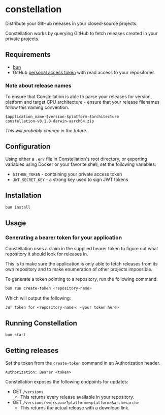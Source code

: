 # constellation

Distribute your GitHub releases in your closed-source projects.

Constellation works by querying GitHub to fetch releases created in your private projects.

## Requirements

- [bun](https://bun.sh)
- GitHub [personal access token](https://docs.github.com/en/authentication/keeping-your-account-and-data-secure/managing-your-personal-access-tokens) with read access to your repositories

### Note about release names

To ensure that Constellation is able to parse your releases for version, platform and target CPU architecture - ensure that your release filenames follow this naming convention.

```text
$application_name-$version-$platform-$architecture
constellation-v0.1.0-darwin-aarch64.zip
```

*This will probably change in the future.*

## Configuration

Using either a `.env` file in Constellation's root directory, or exporting variables using Docker or your favorite shell, set the following variables:

- `GITHUB_TOKEN` - containing your private access token
- `JWT_SECRET_KEY` - a strong key used to sign JWT tokens

## Installation

```bash
bun install
```

## Usage

### Generating a bearer token for your application

Constellation uses a claim in the supplied bearer token to figure out what repository it should look for releases in.

This is to make sure the application is only able to fetch releases from its own repository and to make enumeration of other projects impossible.

To generate a token pointing to a repository, run the following command:

```bash
bun run create-token <repository-name>
```

Which will output the following:

```text
JWT token for <repository-name>: <your token here>
```

## Running Constellation

```bash
bun start
```

## Getting releases

Set the token from the `create-token` command in an Authorization header.

```text
Authorization: Bearer <token>
```

Constellation exposes the following endpoints for updates:

- GET `/versions`
  - This returns every release available in your repository.
- GET `/versions/<version>?platform=<platform>&arch=<arch>`
  - This returns the actual release with a download link.
